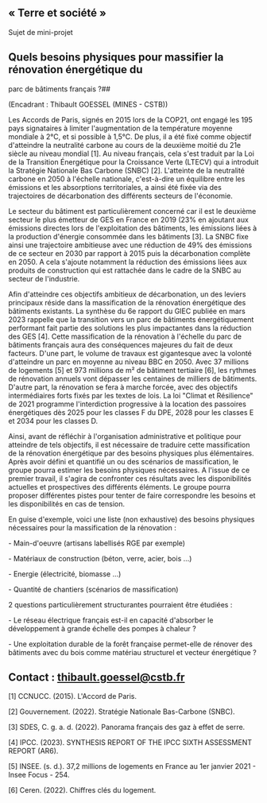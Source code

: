## « Terre et société »

Sujet de mini-projet

## Quels besoins physiques pour massifier la rénovation énergétique du
parc de bâtiments français ?## 

(Encadrant : Thibault GOESSEL (MINES - CSTB))

Les Accords de Paris, signés en 2015 lors de la COP21, ont engagé les
195 pays signataires à limiter l'augmentation de la température moyenne
mondiale à 2°C, et si possible à 1,5°C. De plus, il a été fixé comme
objectif d'atteindre la neutralité carbone au cours de la deuxième
moitié du 21e siècle au niveau mondial \[1\]. Au niveau français, cela
s'est traduit par la Loi de la Transition Énergétique pour la Croissance
Verte (LTECV) qui a introduit la Stratégie Nationale Bas Carbone (SNBC)
\[2\]. L'atteinte de la neutralité carbone en 2050 à l'échelle
nationale, c'est-à-dire un équilibre entre les émissions et les
absorptions territoriales, a ainsi été fixée via des trajectoires de
décarbonation des différents secteurs de l'économie.

Le secteur du bâtiment est particulièrement concerné car il est le
deuxième secteur le plus émetteur de GES en France en 2019 (23% en
ajoutant aux émissions directes lors de l'exploitation des bâtiments,
les émissions liées à la production d'énergie consommée dans les
bâtiments \[3\]. La SNBC fixe ainsi une trajectoire ambitieuse avec une
réduction de 49% des émissions de ce secteur en 2030 par rapport à 2015
puis la décarbonation complète en 2050. A cela s'ajoute notamment la
réduction des émissions liées aux produits de construction qui est
rattachée dans le cadre de la SNBC au secteur de l'industrie.

Afin d'atteindre ces objectifs ambitieux de décarbonation, un des
leviers principaux réside dans la massification de la rénovation
énergétique des bâtiments existants. La synthèse du 6e rapport du GIEC
publiée en mars 2023 rappelle que la transition vers un parc de
bâtiments énergétiquement performant fait partie des solutions les plus
impactantes dans la réduction des GES \[4\]. Cette massification de la
rénovation à l'échelle du parc de bâtiments français aura des
conséquences majeures du fait de deux facteurs. D'une part, le volume de
travaux est gigantesque avec la volonté d'atteindre un parc en moyenne
au niveau BBC en 2050. Avec 37 millions de logements \[5\] et 973
millions de m² de bâtiment tertiaire \[6\], les rythmes de rénovation
annuels vont dépasser les centaines de milliers de bâtiments. D'autre
part, la rénovation se fera à marche forcée, avec des objectifs
intermédiaires forts fixés par les textes de lois. La loi \"Climat et
Résilience\" de 2021 programme l'interdiction progressive à la location
des passoires énergétiques dès 2025 pour les classes F du DPE, 2028 pour
les classes E et 2034 pour les classes D.

Ainsi, avant de réfléchir à l\'organisation administrative et politique
pour atteindre de tels objectifs, il est nécessaire de traduire cette
massification de la rénovation énergétique par des besoins physiques
plus élémentaires. Après avoir défini et quantifié un ou des scénarios
de massification, le groupe pourra estimer les besoins physiques
nécessaires. A l\'issue de ce premier travail, il s\'agira de confronter
ces résultats avec les disponibilités actuelles et prospectives des
différents éléments. Le groupe pourra proposer différentes pistes pour
tenter de faire correspondre les besoins et les disponibilités en cas de
tension.

En guise d\'exemple, voici une liste (non exhaustive) des besoins
physiques nécessaires pour la massification de la rénovation :

\- Main-d\'oeuvre (artisans labellisés RGE par exemple)

\- Matériaux de construction (béton, verre, acier, bois \...)

\- Energie (électricité, biomasse \...)

\- Quantité de chantiers (scénarios de massification)

2 questions particulièrement structurantes pourraient être étudiées :

\- Le réseau électrique français est-il en capacité d\'absorber le
développement à grande échelle des pompes à chaleur ?

\- Une exploitation durable de la forêt française permet-elle de rénover
des bâtiments avec du bois comme matériau structurel et vecteur
énergétique ?

## Contact : thibault.goessel@cstb.fr

\[1\] CCNUCC. (2015). L'Accord de Paris.

\[2\] Gouvernement. (2022). Stratégie Nationale Bas-Carbone (SNBC).

\[3\] SDES, C. g. a. d. (2022). Panorama français des gaz à effet de
serre.

\[4\] IPCC. (2023). SYNTHESIS REPORT OF THE IPCC SIXTH ASSESSMENT REPORT
(AR6).

\[5\] INSEE. (s. d.). 37,2 millions de logements en France au 1er
janvier 2021 - Insee Focus - 254.

\[6\] Ceren. (2022). Chiffres clés du logement.
